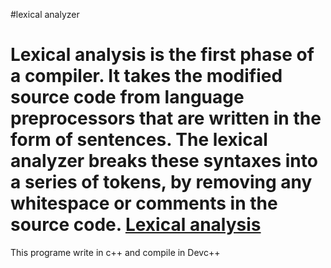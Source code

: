 #lexical analyzer

Lexical analysis is the first phase of a compiler. It takes the modified source code from language preprocessors that are written in the form of sentences. The lexical analyzer breaks these syntaxes into a series of tokens, by removing any whitespace or comments in the source code.
[Lexical analysis](https://en.wikipedia.org/wiki/Lexical_analysis)
====================
This programe write in c++ and compile in Devc++
